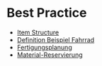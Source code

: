 # Best Practice

- [Item Structure](Theorie-Item-Structure.md)
- [Definition Beispiel Fahrrad](Theorie-Definition-Beispiel-Fahrrad.md)
- [Fertigungsplanung](Theorie-Fertigungsplanung.md)
- [Material-Reservierung](Theorie-Material-Reservierung.md)